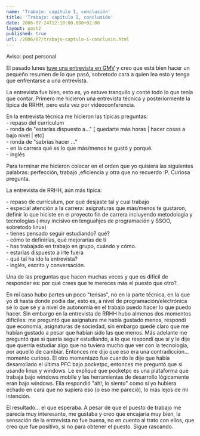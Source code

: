 ```yaml
---
name: 'Trabajo: capítulo I, conclusión'
title: 'Trabajo: capítulo I, conclusión'
date: 2006-07-24T12:10:00.000+02:00
layout: post2
published: true
url: /2006/07/trabajo-captulo-i-conclusin.html
---
```


Aviso: post personal  
  
El pasado lunes [tuve una entrevista en GMV](http://blep.blogspot.com/2006/07/trabajo-captulo-i.html) y creo que está bien hacer un pequeño resumen de lo que pasó, sobretodo cara a quien lea esto y tenga que enfrentarse a una entrevista.  
  
La entrevista fue bien, esto es, yo estuve tranquilo y conté todo lo que tenía que contar. Primero me hicieron una entrevista técnica y posteriormente la típica de RRHH, pero esta vez por videoconferencia.  
  
En la entrevista técnica me hicieron las típicas preguntas:  
\- repaso del currículum  
\- ronda de "estarías dispuesto a..." \[ quedarte más horas | hacer cosas a bajo nivel | etc\]  
\- ronda de "sabrías hacer ..."  
\- en la carrera qué es lo que más/menos te gustó y porqué.  
\- inglés  
  
Para terminar me hicieron colocar en el orden que yo quisiera las siguientes palabras: perfección, trabajo ,eficiencia y otra que no recuerdo :P. Curiosa pregunta.  
  
La entrevista de RRHH, aún más típica:  
  
\- repaso de currículum, por qué desjaste tal y cual trabajo  
\- especial atención a la carrera: asignaturas que más/menos te gustaron, definir lo que hiciste en el proyecto fin de carrera incluyendo metodología y tecnologías ( muy incisivo en lenguahjes de programación y SSOO, sobretodo linux)  
\- tienes pensado seguir estudiando? qué?  
\- cómo te definirías, qué mejorarías de ti  
\- has trabajado en trabajo en grupo, cuándo y cómo.  
\- estarías dispuesto a irte fuera  
\- qué tal ha ido la entrevista?  
\- inglés, escrito y conversación.  
  
Una de las preguntas que hacen muchas veces y que es difícil de responder es: por qué crees que te mereces más el puesto que otro?.  
  
En mi caso hubo partes un poco "tensas", no en la parte técnica, en la que yo di hasta donde podía dar, esto es, a nivel de programación/electrónica sé lo que sé y a nivel de autonomía en el trabajo puedo hacer lo que puedo hacer. Sin embargo en la entrevista de RRHH hubo almenos dos momentos difíciles: me preguntó que asignatura me había gustado menos, respondí que economía, asignaturas de sociedad, sin embargo quedé claro que me habían gustado a pesar que habían sido las que menos. Más adelante me preguntó que si quería seguir estudiando, a lo que respondí que sí y le dije que querría estudiar algo que no tuviera mucho que ver con la tecnología, por aquello de cambiar. Entonces me dijo que eso era una contradicción... momento curioso. El otro momentazo fue cuando le dije que había desarrollado el última PFC bajo pocketpc, entonces me preguntó que si usando linux y windows. Le expliqué que pocketpc es una plataforma que trabaja bajo windows mobile y las herramientas de desarrollo lógicamente eran bajo windows. Ella respondió "ah!, lo siento" como si yo hubiera echado en cara que no supiera eso (o eso me pareció), lo más lejos de mi intención.  
  
El resultado... el que esperaba. A pesar de que el puesto de trabajo me parecía muy interesante, me gustaba y creo que encajaría muy bien, la sensación de la entrevista no fue buena, no en cuento al trato con ellos, que creo que fue positivo, si no para obtener el puesto. Sigue rascando.